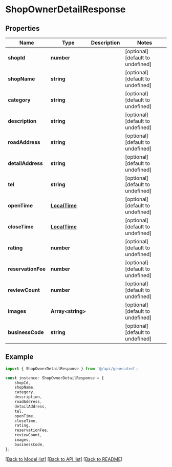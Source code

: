 # ShopOwnerDetailResponse


## Properties

Name | Type | Description | Notes
------------ | ------------- | ------------- | -------------
**shopId** | **number** |  | [optional] [default to undefined]
**shopName** | **string** |  | [optional] [default to undefined]
**category** | **string** |  | [optional] [default to undefined]
**description** | **string** |  | [optional] [default to undefined]
**roadAddress** | **string** |  | [optional] [default to undefined]
**detailAddress** | **string** |  | [optional] [default to undefined]
**tel** | **string** |  | [optional] [default to undefined]
**openTime** | [**LocalTime**](LocalTime.md) |  | [optional] [default to undefined]
**closeTime** | [**LocalTime**](LocalTime.md) |  | [optional] [default to undefined]
**rating** | **number** |  | [optional] [default to undefined]
**reservationFee** | **number** |  | [optional] [default to undefined]
**reviewCount** | **number** |  | [optional] [default to undefined]
**images** | **Array&lt;string&gt;** |  | [optional] [default to undefined]
**businessCode** | **string** |  | [optional] [default to undefined]

## Example

```typescript
import { ShopOwnerDetailResponse } from '@/api/generated';

const instance: ShopOwnerDetailResponse = {
    shopId,
    shopName,
    category,
    description,
    roadAddress,
    detailAddress,
    tel,
    openTime,
    closeTime,
    rating,
    reservationFee,
    reviewCount,
    images,
    businessCode,
};
```

[[Back to Model list]](../README.md#documentation-for-models) [[Back to API list]](../README.md#documentation-for-api-endpoints) [[Back to README]](../README.md)
